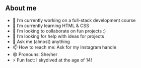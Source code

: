 ## About me

- 🔭 I’m currently working on a full-stack development course
- 🌱 I’m currently learning HTML & CSS
- 👯 I’m looking to collaborate on fun projects :)
- 🤔 I’m looking for help with ideas for projects
- 💬 Ask me (almost) anything
- 📫 How to reach me: Ask for my Instagram handle
- 😄 Pronouns: She/her
- ⚡ Fun fact: I skydived at the age of 14!

